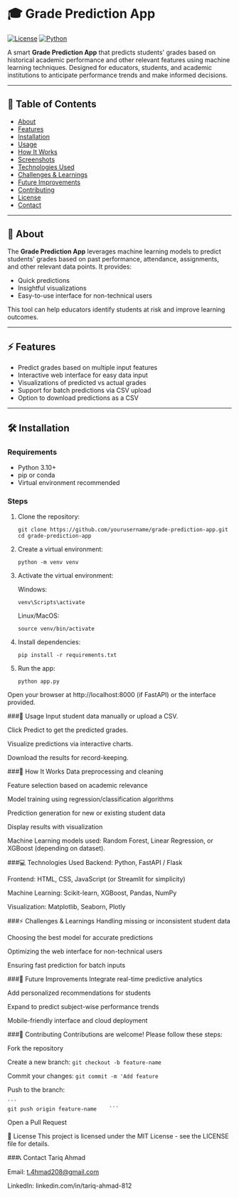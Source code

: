 # 🎓 Grade Prediction App

[![License](https://img.shields.io/badge/license-MIT-blue.svg)](LICENSE)
[![Python](https://img.shields.io/badge/python-3.10+-blue.svg)](https://www.python.org/)

A smart **Grade Prediction App** that predicts students' grades based on historical academic performance and other relevant features using machine learning techniques. Designed for educators, students, and academic institutions to anticipate performance trends and make informed decisions.

---

## 📌 Table of Contents

- [About](#about)
- [Features](#features)
- [Installation](#installation)
- [Usage](#usage)
- [How It Works](#how-it-works)
- [Screenshots](#screenshots)
- [Technologies Used](#technologies-used)
- [Challenges & Learnings](#challenges--learnings)
- [Future Improvements](#future-improvements)
- [Contributing](#contributing)
- [License](#license)
- [Contact](#contact)

---

## 🌟 About

The **Grade Prediction App** leverages machine learning models to predict students' grades based on past performance, attendance, assignments, and other relevant data points. It provides:

- Quick predictions
- Insightful visualizations
- Easy-to-use interface for non-technical users

This tool can help educators identify students at risk and improve learning outcomes.

---

## ⚡ Features

- Predict grades based on multiple input features
- Interactive web interface for easy data input
- Visualizations of predicted vs actual grades
- Support for batch predictions via CSV upload
- Option to download predictions as a CSV

---

## 🛠 Installation

### Requirements

- Python 3.10+
- pip or conda
- Virtual environment recommended

### Steps

1. Clone the repository:
    ```
    git clone https://github.com/yourusername/grade-prediction-app.git
    cd grade-prediction-app
    ```
2. Create a virtual environment:
    ```
    python -m venv venv
    ```

3. Activate the virtual environment:

    Windows:
    ```
    venv\Scripts\activate
    ```

    Linux/MacOS:
    ```
    source venv/bin/activate
    ```

4. Install dependencies:

    ```
    pip install -r requirements.txt
    ```

5. Run the app:
    ```
    python app.py
    ```

Open your browser at http://localhost:8000 (if FastAPI) or the interface provided.

###🎯 Usage
Input student data manually or upload a CSV.

Click Predict to get the predicted grades.

Visualize predictions via interactive charts.

Download the results for record-keeping.

###🧠 How It Works
Data preprocessing and cleaning

Feature selection based on academic relevance

Model training using regression/classification algorithms

Prediction generation for new or existing student data

Display results with visualization

Machine Learning models used: Random Forest, Linear Regression, or XGBoost (depending on dataset).


###💻 Technologies Used
Backend: Python, FastAPI / Flask

Frontend: HTML, CSS, JavaScript (or Streamlit for simplicity)

Machine Learning: Scikit-learn, XGBoost, Pandas, NumPy

Visualization: Matplotlib, Seaborn, Plotly

###⚡ Challenges & Learnings
Handling missing or inconsistent student data

Choosing the best model for accurate predictions

Optimizing the web interface for non-technical users

Ensuring fast prediction for batch inputs

###🚀 Future Improvements
Integrate real-time predictive analytics

Add personalized recommendations for students

Expand to predict subject-wise performance trends

Mobile-friendly interface and cloud deployment

###🤝 Contributing
Contributions are welcome! Please follow these steps:

Fork the repository

Create a new branch: 
    ```
    git checkout -b feature-name    ```

Commit your changes:
    ```
    git commit -m 'Add feature    ```

Push to the branch:

    ``` 
    git push origin feature-name    ```

Open a Pull Request

📄 License
This project is licensed under the MIT License - see the LICENSE file for details.

###📞 Contact
Tariq Ahmad

Email: t.4hmad208@gmail.com

LinkedIn: linkedin.com/in/tariq-ahmad-812
